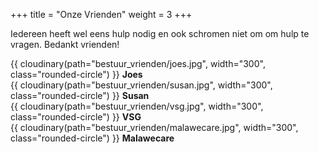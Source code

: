 +++
title = "Onze Vrienden"
weight = 3
+++

Iedereen heeft wel eens hulp nodig en ook schromen niet om om hulp te vragen. Bedankt vrienden!

<div class="row">
    <div class="col-6">
    {{ cloudinary(path="bestuur_vrienden/joes.jpg", width="300", class="rounded-circle") }}
    <b>Joes</b>
    </div>
    <div class="col-6">
    {{ cloudinary(path="bestuur_vrienden/susan.jpg", width="300", class="rounded-circle") }}
    <b>Susan</b>
    </div>
    <div class="col-6">
    {{ cloudinary(path="bestuur_vrienden/vsg.jpg", width="300", class="rounded-circle") }}
    <b>VSG</b>
    </div>
    <div class="col-6">
    {{ cloudinary(path="bestuur_vrienden/malawecare.jpg", width="300", class="rounded-circle") }}
    <b>Malawecare</b>
    </div>
</div>